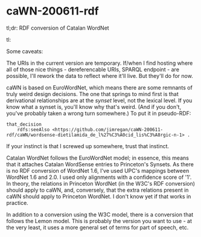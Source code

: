 caWN-200611-rdf
===============

tl;dr: RDF conversion of Catalan WordNet

tl:

Some caveats:

The URIs in the current version are temporary. If/when I find hosting where
all of those nice things - dereferencable URIs, SPARQL endpoint - are 
possible, I'll rework the data to reflect where it'll live. But they'll do for
now.

caWN is based on EuroWordNet, which means there are some remnants of truly
weird design decisions. The one that springs to mind first is that 
derivational relationships are at the _synset_ level, not the lexical level.
If you know what a synset is, you'll know why that's weird. (And if you don't,
you've probably taken a wrong turn somewhere.) To put it in pseudo-RDF:

```
that_decision
    rdfs:seeAlso <https://github.com/jimregan/caWN-200611-rdf/caWN/wordsense-dietilamida_de_l%27%C3%A0cid_lis%C3%A8rgic-n-1> .
```

If your instinct is that I screwed up somewhere, trust that instinct. 

Catalan WordNet follows the EuroWordNet model; in essence, this means that
it attaches Catalan WordSense entries to Princeton's Synsets. As there
is no RDF conversion of WordNet 1.6, I've used UPC's mappings between WordNet
1.6 and 2.0. I used only alignments with a confidence score of '1'. In 
theory, the relations in Princeton WordNet (in the W3C's RDF conversion)
should apply to caWN, and, conversely, that the extra relations present in
caWN should apply to Princeton WordNet. I don't know yet if that works in
practice.

In addition to a conversion using the W3C model, there is a conversion that
follows the Lemon model. This is probably the version you want to use - at
the very least, it uses a more general set of terms for part of speech, etc.

